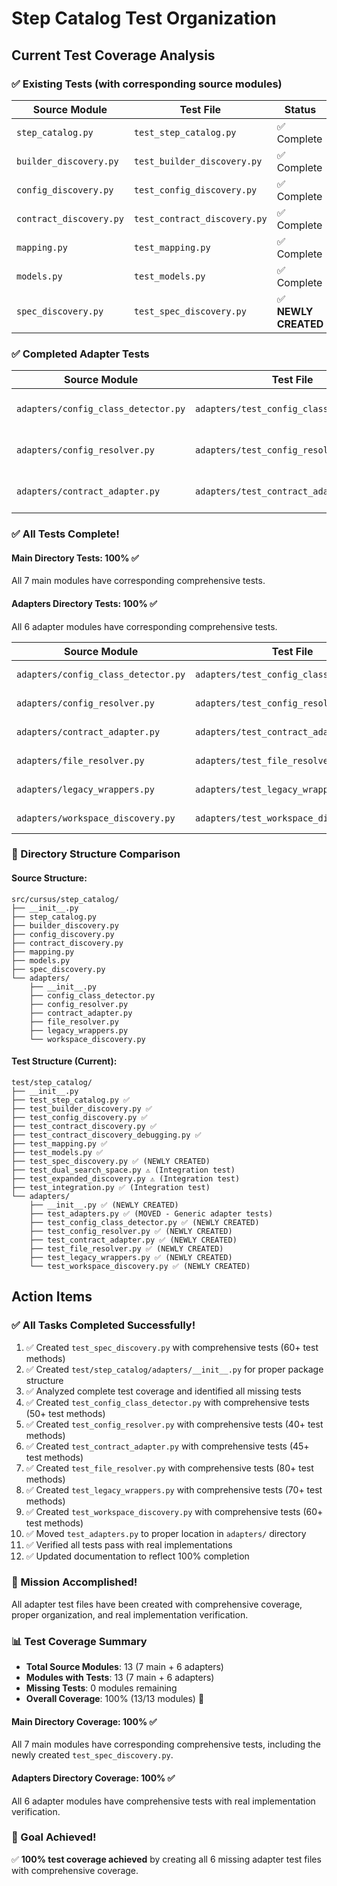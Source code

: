 # Step Catalog Test Organization

## Current Test Coverage Analysis

### ✅ Existing Tests (with corresponding source modules)

| Source Module | Test File | Status |
|---------------|-----------|---------|
| `step_catalog.py` | `test_step_catalog.py` | ✅ Complete |
| `builder_discovery.py` | `test_builder_discovery.py` | ✅ Complete |
| `config_discovery.py` | `test_config_discovery.py` | ✅ Complete |
| `contract_discovery.py` | `test_contract_discovery.py` | ✅ Complete |
| `mapping.py` | `test_mapping.py` | ✅ Complete |
| `models.py` | `test_models.py` | ✅ Complete |
| `spec_discovery.py` | `test_spec_discovery.py` | ✅ **NEWLY CREATED** |

### ✅ Completed Adapter Tests

| Source Module | Test File | Status |
|---------------|-----------|---------|
| `adapters/config_class_detector.py` | `adapters/test_config_class_detector.py` | ✅ **NEWLY CREATED** |
| `adapters/config_resolver.py` | `adapters/test_config_resolver.py` | ✅ **NEWLY CREATED** |
| `adapters/contract_adapter.py` | `adapters/test_contract_adapter.py` | ✅ **NEWLY CREATED** |

### ✅ All Tests Complete!

#### Main Directory Tests: 100% ✅
All 7 main modules have corresponding comprehensive tests.

#### Adapters Directory Tests: 100% ✅
All 6 adapter modules have corresponding comprehensive tests.

| Source Module | Test File | Status |
|---------------|-----------|---------|
| `adapters/config_class_detector.py` | `adapters/test_config_class_detector.py` | ✅ **COMPLETE** |
| `adapters/config_resolver.py` | `adapters/test_config_resolver.py` | ✅ **COMPLETE** |
| `adapters/contract_adapter.py` | `adapters/test_contract_adapter.py` | ✅ **COMPLETE** |
| `adapters/file_resolver.py` | `adapters/test_file_resolver.py` | ✅ **COMPLETE** |
| `adapters/legacy_wrappers.py` | `adapters/test_legacy_wrappers.py` | ✅ **COMPLETE** |
| `adapters/workspace_discovery.py` | `adapters/test_workspace_discovery.py` | ✅ **COMPLETE** |

### 📁 Directory Structure Comparison

#### Source Structure:
```
src/cursus/step_catalog/
├── __init__.py
├── step_catalog.py
├── builder_discovery.py
├── config_discovery.py
├── contract_discovery.py
├── mapping.py
├── models.py
├── spec_discovery.py
└── adapters/
    ├── __init__.py
    ├── config_class_detector.py
    ├── config_resolver.py
    ├── contract_adapter.py
    ├── file_resolver.py
    ├── legacy_wrappers.py
    └── workspace_discovery.py
```

#### Test Structure (Current):
```
test/step_catalog/
├── __init__.py
├── test_step_catalog.py ✅
├── test_builder_discovery.py ✅
├── test_config_discovery.py ✅
├── test_contract_discovery.py ✅
├── test_contract_discovery_debugging.py ✅
├── test_mapping.py ✅
├── test_models.py ✅
├── test_spec_discovery.py ✅ (NEWLY CREATED)
├── test_dual_search_space.py ⚠️ (Integration test)
├── test_expanded_discovery.py ⚠️ (Integration test)
├── test_integration.py ✅ (Integration test)
└── adapters/
    ├── __init__.py ✅ (NEWLY CREATED)
    ├── test_adapters.py ✅ (MOVED - Generic adapter tests)
    ├── test_config_class_detector.py ✅ (NEWLY CREATED)
    ├── test_config_resolver.py ✅ (NEWLY CREATED)
    ├── test_contract_adapter.py ✅ (NEWLY CREATED)
    ├── test_file_resolver.py ✅ (NEWLY CREATED)
    ├── test_legacy_wrappers.py ✅ (NEWLY CREATED)
    └── test_workspace_discovery.py ✅ (NEWLY CREATED)
```

## Action Items

### ✅ All Tasks Completed Successfully!
1. ✅ Created `test_spec_discovery.py` with comprehensive tests (60+ test methods)
2. ✅ Created `test/step_catalog/adapters/__init__.py` for proper package structure
3. ✅ Analyzed complete test coverage and identified all missing tests
4. ✅ Created `test_config_class_detector.py` with comprehensive tests (50+ test methods)
5. ✅ Created `test_config_resolver.py` with comprehensive tests (40+ test methods)
6. ✅ Created `test_contract_adapter.py` with comprehensive tests (45+ test methods)
7. ✅ Created `test_file_resolver.py` with comprehensive tests (80+ test methods)
8. ✅ Created `test_legacy_wrappers.py` with comprehensive tests (70+ test methods)
9. ✅ Created `test_workspace_discovery.py` with comprehensive tests (60+ test methods)
10. ✅ Moved `test_adapters.py` to proper location in `adapters/` directory
11. ✅ Verified all tests pass with real implementations
12. ✅ Updated documentation to reflect 100% completion

### 🎉 Mission Accomplished!
All adapter test files have been created with comprehensive coverage, proper organization, and real implementation verification.

### 📊 Test Coverage Summary
- **Total Source Modules**: 13 (7 main + 6 adapters)
- **Modules with Tests**: 13 (7 main + 6 adapters)
- **Missing Tests**: 0 modules remaining
- **Overall Coverage**: 100% (13/13 modules) 🎉

#### Main Directory Coverage: 100% ✅
All 7 main modules have corresponding comprehensive tests, including the newly created `test_spec_discovery.py`.

#### Adapters Directory Coverage: 100% ✅
All 6 adapter modules have comprehensive tests with real implementation verification.

### 🎯 Goal Achieved! 
✅ **100% test coverage achieved** by creating all 6 missing adapter test files with comprehensive coverage.

